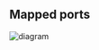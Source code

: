 ## Mapped ports

![diagram](https://www.websequencediagrams.com/cgi-bin/cdraw?lz=dGl0bGUgS3VuZ0Zvb05ldCBFeHRlcm5hbCBJbnRlcmZhY2VzCgpmb250YXdlc29tZSBmMGMyIFdpcmVHdWFyZENsaWVudAAPEgA5BW5lAAsPMWViIEdvb2dsZVdpZmkASQ4yMzMgR29sZW0AJA9iMyBXSVJFR1VBUkQtU1ZSMgAOElRJTkMzADwSUGVubgA7EkRFVgA0DzAxNSBSNjEwAH4SVGVsbGVyCgpncm91cACBcAVndWFyZCBOQVQKAIFaCC0-AIFICjo1ODEyMCwgNTgxMjEKAIFgCi0-AIFVBQAPEGxlbS0-AIFPDjoANQdlbmQgAHAISVAgQWRkcmVzc2VzCmFib3ggb3ZlcgCCPgs6MTkyLjE2OC44OC4xLzI0ABoLUjYxMAATDDMvMjRcbgAoCDAuMi8yNAoAgz8PAIECEgCDYAZzOiAAYAk3LjAARQUAgS4QABYLMQBGEgCCAAYgKiBCUk9LRU4gKlxuAAwHAIE5CTUAgTwGAIF0DFNTSACCWBYgMjIsIDgwMjIsXG4AAgUgODEABwYyMjIsODMyMgCCdw1QZW5uOiAABg9ERVYyOgBABQCDIw0AgjMFAEoFAIM0EyA4MgBMDwCEIwY6IABvBQCDMAxUaW5jAIEmFzY1NSwgNjU1NSxcbjY2NTUAgRoSAAUQAF8HNjUAHg8AhFcGAD0HAIRQBQCGDQUAOwVlbmQKCg&s=default)
